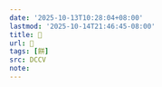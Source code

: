 ```yaml
---
date: '2025-10-13T10:28:04+08:00'
lastmod: '2025-10-14T21:46:45-08:00'
title: 􂗵
url: 􂗵
tags: [餅]
src: DCCV
note:
---
```

